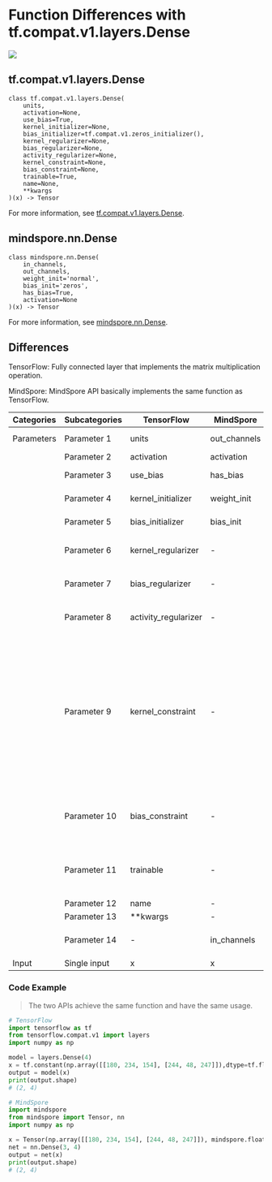 # Function Differences with tf.compat.v1.layers.Dense

<a href="https://gitee.com/mindspore/docs/blob/r1.11/docs/mindspore/source_en/note/api_mapping/tensorflow_diff/Dense.md" target="_blank"><img src="https://mindspore-website.obs.cn-north-4.myhuaweicloud.com/website-images/r1.11/resource/_static/logo_source_en.png"></a>

## tf.compat.v1.layers.Dense

```text
class tf.compat.v1.layers.Dense(
    units,
    activation=None,
    use_bias=True,
    kernel_initializer=None,
    bias_initializer=tf.compat.v1.zeros_initializer(),
    kernel_regularizer=None,
    bias_regularizer=None,
    activity_regularizer=None,
    kernel_constraint=None,
    bias_constraint=None,
    trainable=True,
    name=None,
    **kwargs
)(x) -> Tensor
```

For more information, see [tf.compat.v1.layers.Dense](https://tensorflow.google.cn/versions/r2.6/api_docs/python/tf/compat/v1/layers/Dense).

## mindspore.nn.Dense

```text
class mindspore.nn.Dense(
    in_channels,
    out_channels,
    weight_init='normal',
    bias_init='zeros',
    has_bias=True,
    activation=None
)(x) -> Tensor
```

For more information, see [mindspore.nn.Dense](https://www.mindspore.cn/docs/en/r1.11/api_python/nn/mindspore.nn.Dense.html).

## Differences

TensorFlow: Fully connected layer that implements the matrix multiplication operation.

MindSpore: MindSpore API basically implements the same function as TensorFlow.

| Categories | Subcategories |TensorFlow | MindSpore | Differences |
| --- | --- | --- | --- |---|
| Parameters | Parameter 1  | units                | out_channels | Same function, different parameter names           |
|      | Parameter 2  | activation           | activation   | -   |
|      | Parameter 3  | use_bias             | has_bias     | Same function, different parameter names                |
|      | Parameter 4  | kernel_initializer   | weight_init  | Same function, different parameter names                |
|      | Parameter 5  | bias_initializer     | bias_init    | Same function, different parameter names            |
|      | Parameter 6  | kernel_regularizer   | -    | The regular function of the weight matrix. MindSpore does not have this parameter.        |
|      | Parameter 7  | bias_regularizer     |    -     | The regularization function for the deviation. MindSpore does not have this parameter.               |
|      | Parameter 8  | activity_regularizer |    -          | The regularization function for the output. MindSpore does not have this parameter.          |
|      | Parameter 9  | kernel_constraint    |    -   | Optional projection functions that will be applied to the kernel after the `Optimizer` program is updated (e.g., for implementing norm constraints or value constraints on layer weights). The function must take as input the unprojected variables and must return the projected variables (which must have the same shape). It is not safe to use constraints when doing asynchronous distributed training. MindSpore does not have this parameter |
|      | Parameter 10 | bias_constraint      |     -   | Optional projection function to be applied to the deviation after being updated by `Optimizer`. MindSpore does not have this parameter |
|      | Parameter 11 | trainable            |     -         | Boolean. If `True`, also adds the variable to the graph collection `GraphKeys.TRAINABLE_VARIABLES`. MindSpore does not have this parameter. |
|      | Parameter 12 | name     |     -     | Not involved   |
|      | Parameter 13 | **kwargs   |     -    | Not involved    |
|      | Parameter 14 | -    |     in_channels         | The spatial dimension of the input. TensorFlow does not have this parameter    |
|  Input   | Single input | x                 |     x         | -    |

### Code Example

> The two APIs achieve the same function and have the same usage.

```python
# TensorFlow
import tensorflow as tf
from tensorflow.compat.v1 import layers
import numpy as np

model = layers.Dense(4)
x = tf.constant(np.array([[180, 234, 154], [244, 48, 247]]),dtype=tf.float32)
output = model(x)
print(output.shape)
# (2, 4)

# MindSpore
import mindspore
from mindspore import Tensor, nn
import numpy as np

x = Tensor(np.array([[180, 234, 154], [244, 48, 247]]), mindspore.float32)
net = nn.Dense(3, 4)
output = net(x)
print(output.shape)
# (2, 4)
```
